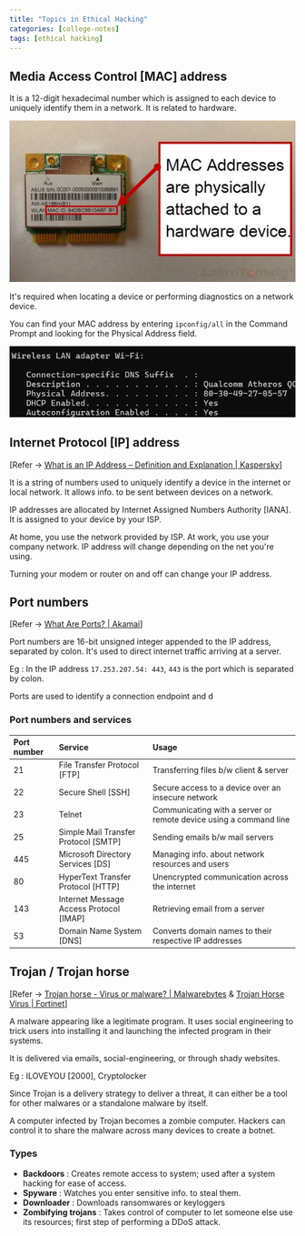 ```yaml
---
title: "Topics in Ethical Hacking"
categories: [college-notes]
tags: [ethical hacking]
---
```


## Media Access Control [MAC] address

It is a 12-digit hexadecimal number which is assigned to each device to uniquely identify them in a network. It is related to hardware.

![alt text](../../assets/images/mac-address.webp)

It's required when locating a device or performing diagnostics on a network device.

You can find your MAC address by entering ``ipconfig/all`` in the Command Prompt and looking for the Physical Address field.

![alt text](../../assets/images/found-mac.png)

## Internet Protocol [IP] address

[Refer -> [What is an IP Address – Definition and Explanation | Kaspersky](https://www.kaspersky.com/resource-center/definitions/what-is-an-ip-address)]

It is a string of numbers used to uniquely identify a device in the internet or local network. It allows info. to be sent between devices on a network.

IP addresses are allocated by Internet Assigned Numbers Authority [IANA]. It is assigned to your device by your ISP.

At home, you use the network provided by ISP. At work, you use your company network. IP address will change depending on the net you're using.

Turning your modem or router on and off can change your IP address.

## Port numbers

[Refer -> [What Are Ports? | Akamai](https://www.akamai.com/glossary/what-are-ports)]

Port numbers are 16-bit unsigned integer appended to the IP address, separated by colon. It's used to direct internet traffic arriving at a server.

Eg : In the IP address `17.253.207.54: 443`, `443` is the port which is separated by colon.

Ports are used to identify a connection endpoint and d

### Port numbers and services

| Port number | Service | Usage |
| :------ |:--- | :--- |
| 21 | File Transfer Protocol [FTP] | Transferring files b/w client & server |
| 22 | Secure Shell [SSH] | Secure access to a device over an insecure network |
| 23 | Telnet | Communicating with a server or remote device using a command line |
| 25 | Simple Mail Transfer Protocol [SMTP] | Sending emails b/w mail servers |
| 445 | Microsoft Directory Services [DS] | Managing info. about network resources and users |
| 80 | HyperText Transfer Protocol [HTTP] | Unencrypted communication across the internet |
| 143 | Internet Message Access Protocol [IMAP] | Retrieving email from a server |
| 53 | Domain Name System [DNS] | Converts domain names to their respective IP addresses |

## Trojan / Trojan horse

[Refer -> [Trojan horse - Virus or malware? | Malwarebytes](https://www.malwarebytes.com/trojan) & [Trojan Horse Virus | Fortinet](https://www.fortinet.com/resources/cyberglossary/trojan-horse-virus)]

A malware appearing like a legitimate program. It uses social engineering to trick users into installing it and launching the infected program in their systems.

It is delivered via emails, social-engineering, or through shady websites.

Eg : ILOVEYOU [2000], Cryptolocker

Since Trojan is a delivery strategy to deliver a threat, it can either be a tool for other malwares or a standalone malware by itself.

A computer infected by Trojan becomes a zombie computer. Hackers can control it to share the malware across many devices to create a botnet.

### Types

- **Backdoors** : Creates remote access to system; used after a system hacking for ease of access.
- **Spyware** : Watches you enter sensitive info. to steal them.
- **Downloader** : Downloads ransomwares or keyloggers
- **Zombifying trojans** : Takes control of computer to let someone else use its resources; first step of performing a DDoS attack.

